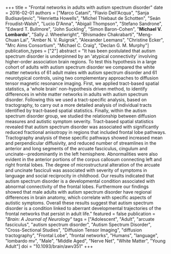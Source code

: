 +++
title = "Frontal networks in adults with autism spectrum disorder"
date = 2016-02-01
authors = ["Marco Catani", "Flavio Dell'Acqua", "Sanja Budisavljevic", "Henrietta Howells", "Michel Thiebaut de Schotten", "Seán Froudist-Walsh", "Lucio D'Anna", "Abigail Thompson", "Stefano Sandrone", "Edward T. Bullmore", "John Suckling", "Simon Baron-Cohen", "**Michael V. Lombardo**", "Sally J. Wheelwright", "Bhismadev Chakrabarti", "Meng-Chuan Lai", "Amber N. V. Ruigrok", "Alexander Leemans", "Christine Ecker", "Mrc Aims Consortium", "Michael C. Craig", "Declan G. M. Murphy"]
publication_types = ["2"]
abstract = "It has been postulated that autism spectrum disorder is underpinned by an 'atypical connectivity' involving higher-order association brain regions. To test this hypothesis in a large cohort of adults with autism spectrum disorder we compared the white matter networks of 61 adult males with autism spectrum disorder and 61 neurotypical controls, using two complementary approaches to diffusion tensor magnetic resonance imaging. First, we applied tract-based spatial statistics, a 'whole brain' non-hypothesis driven method, to identify differences in white matter networks in adults with autism spectrum disorder. Following this we used a tract-specific analysis, based on tractography, to carry out a more detailed analysis of individual tracts identified by tract-based spatial statistics. Finally, within the autism spectrum disorder group, we studied the relationship between diffusion measures and autistic symptom severity. Tract-based spatial statistics revealed that autism spectrum disorder was associated with significantly reduced fractional anisotropy in regions that included frontal lobe pathways. Tractography analysis of these specific pathways showed increased mean and perpendicular diffusivity, and reduced number of streamlines in the anterior and long segments of the arcuate fasciculus, cingulum and uncinate--predominantly in the left hemisphere. Abnormalities were also evident in the anterior portions of the corpus callosum connecting left and right frontal lobes. The degree of microstructural alteration of the arcuate and uncinate fasciculi was associated with severity of symptoms in language and social reciprocity in childhood. Our results indicated that autism spectrum disorder is a developmental condition associated with abnormal connectivity of the frontal lobes. Furthermore our findings showed that male adults with autism spectrum disorder have regional differences in brain anatomy, which correlate with specific aspects of autistic symptoms. Overall these results suggest that autism spectrum disorder is a condition linked to aberrant developmental trajectories of the frontal networks that persist in adult life."
featured = false
publication = "*Brain: A Journal of Neurology*"
tags = ["Adolescent", "Adult", "arcuate fasciculus", "autism spectrum disorder", "Autism Spectrum Disorder", "Cross-Sectional Studies", "Diffusion Tensor Imaging", "diffusion tractography", "Frontal Lobe", "frontal networks", "Humans", "language", "lombardo mv", "Male", "Middle Aged", "Nerve Net", "White Matter", "Young Adult"]
doi = "10.1093/brain/awv351"
+++

